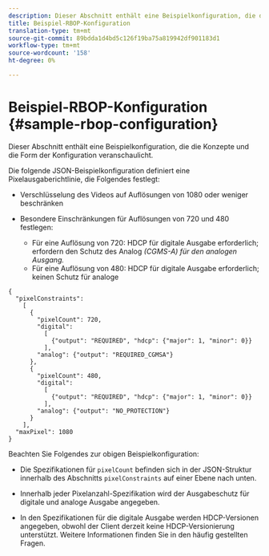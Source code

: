 ```yaml
---
description: Dieser Abschnitt enthält eine Beispielkonfiguration, die die Konzepte und die Form der Konfiguration veranschaulicht.
title: Beispiel-RBOP-Konfiguration
translation-type: tm+mt
source-git-commit: 89bdda1d4bd5c126f19ba75a819942df901183d1
workflow-type: tm+mt
source-wordcount: '158'
ht-degree: 0%

---
```



# Beispiel-RBOP-Konfiguration {#sample-rbop-configuration}

Dieser Abschnitt enthält eine Beispielkonfiguration, die die Konzepte und die Form der Konfiguration veranschaulicht.

Die folgende JSON-Beispielkonfiguration definiert eine Pixelausgaberichtlinie, die Folgendes festlegt:

* Verschlüsselung des Videos auf Auflösungen von 1080 oder weniger beschränken
* Besondere Einschränkungen für Auflösungen von 720 und 480 festlegen:

   * Für eine Auflösung von 720: HDCP für digitale Ausgabe erforderlich; erfordern den Schutz des Analog *(CGMS-A) für den analogen Ausgang.*
   * Für eine Auflösung von 480: HDCP für digitale Ausgabe erforderlich; keinen Schutz für analoge

```
{ 
  "pixelConstraints":  
    [ 
      { 
        "pixelCount": 720, 
        "digital": 
          [ 
            {"output": "REQUIRED", "hdcp": {"major": 1, "minor": 0}} 
          ], 
        "analog": {"output": "REQUIRED_CGMSA"} 
      }, 
      { 
        "pixelCount": 480, 
        "digital":  
          [ 
            {"output": "REQUIRED", "hdcp": {"major": 1, "minor": 0}} 
          ], 
        "analog": {"output": "NO_PROTECTION"} 
      } 
    ], 
  "maxPixel": 1080 
}
```

Beachten Sie Folgendes zur obigen Beispielkonfiguration:

* Die Spezifikationen für `pixelCount` befinden sich in der JSON-Struktur innerhalb des Abschnitts `pixelConstraints` auf einer Ebene nach unten.

* Innerhalb jeder Pixelanzahl-Spezifikation wird der Ausgabeschutz für digitale und analoge Ausgabe angegeben.
* In den Spezifikationen für die digitale Ausgabe werden HDCP-Versionen angegeben, obwohl der Client derzeit keine HDCP-Versionierung unterstützt. Weitere Informationen finden Sie in den häufig gestellten Fragen.

